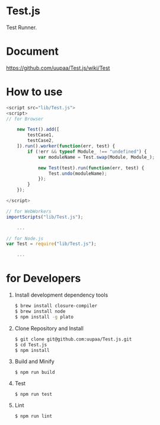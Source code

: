 Test.js
=========

Test Runner.

# Document

https://github.com/uupaa/Test.js/wiki/Test

# How to use

```js
<script src="lib/Test.js">
<script>
// for Browser

    new Test().add([
        testCase1,
        testCase2,
    ]).run().worker(function(err, test) {
        if (!err && typeof Module_ !== "undefined") {
            var moduleName = Test.swap(Module, Module_);

            new Test(test).run(function(err, test) {
                Test.undo(moduleName);
            });
        }
    });

</script>
```

```js
// for WebWorkers
importScripts("lib/Test.js");

    ...
```

```js
// for Node.js
var Test = require("lib/Test.js");

    ...
```

# for Developers

1. Install development dependency tools

    ```sh
    $ brew install closure-compiler
    $ brew install node
    $ npm install -g plato
    ```

2. Clone Repository and Install

    ```sh
    $ git clone git@github.com:uupaa/Test.js.git
    $ cd Test.js
    $ npm install
    ```

3. Build and Minify

    `$ npm run build`

4. Test

    `$ npm run test`

5. Lint

    `$ npm run lint`


